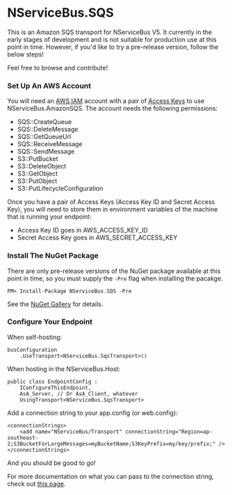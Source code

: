 NServiceBus.SQS
===============

This is an Amazon SQS transport for NServiceBus V5. It currently in the early stages of development and is not suitable for production use at this point in time. However, if you'd like to try a pre-release version, follow the below steps!

Feel free to browse and contribute!

### Set Up An AWS Account
You will need an [AWS IAM](http://docs.aws.amazon.com/IAM/latest/UserGuide/IAM_Introduction.html) account with a pair of [Access Keys](http://docs.aws.amazon.com/AWSSimpleQueueService/latest/SQSGettingStartedGuide/AWSCredentials.html) to use NServiceBus.AmazonSQS. 
The account needs the following permissions:
* SQS::CreateQueue
* SQS::DeleteMessage
* SQS::GetQueueUrl
* SQS::ReceiveMessage
* SQS::SendMessage
* S3::PutBucket
* S3::DeleteObject
* S3::GetObject
* S3::PutObject
* S3::PutLifecycleConfiguration

Once you have a pair of Access Keys (Access Key ID and Secret Access Key), you will need to store them in environment variables of the machine that is running your endpoint:
* Access Key ID goes in AWS_ACCESS_KEY_ID 
* Secret Access Key goes in AWS_SECRET_ACCESS_KEY

### Install The NuGet Package

There are only pre-release versions of the NuGet package available at this point in time, so you must supply the `-Pre` flag when installing the pacakge.

    PM> Install-Package NServiceBus.SQS -Pre

See the [NuGet Gallery](https://www.nuget.org/packages/NServiceBus.SQS) for details. 

### Configure Your Endpoint
When self-hosting:

    busConfiguration
        .UseTransport<NServiceBus.SqsTransport>()

When hosting in the NServiceBus.Host: 

    public class EndpointConfig : 
        IConfigureThisEndpoint, 
        AsA_Server, // Or AsA_Client, whatever
        UsingTransport<NServiceBus.SqsTransport>

Add a connection string to your app.config (or web.config):

    <connectionStrings>
        <add name="NServiceBus/Transport" connectionString="Region=ap-southeast-2;S3BucketForLargeMessages=myBucketName;S3KeyPrefix=my/key/prefix;" />
    </connectionStrings>

And you should be good to go!

For more documentation on what you can pass to the connection string, check out [this page](https://github.com/ahofman/NServiceBus.AmazonSQS/wiki/Configuration-Options).

